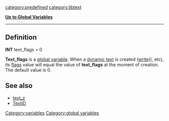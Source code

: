 <category:predefined> <category:libtext>

[**Up to Global Variables**](Global_variables "wikilink")

------------------------------------------------------------------------

Definition
----------

**INT** text\_flags = 0

**Text\_flags** is a [global variable](global_variable "wikilink"). When
a [dynamic text](dynamic_text "wikilink") is created
([write](write "wikilink")(), etc), its [flags](flags "wikilink") value
will equal the value of **text\_flags** at the moment of creation. The
default value is 0.

See also
--------

-   [text\_z](text_z "wikilink")
-   [TextID](TextID "wikilink")

<Category:variables> [Category:global
variables](Category:global_variables "wikilink")
